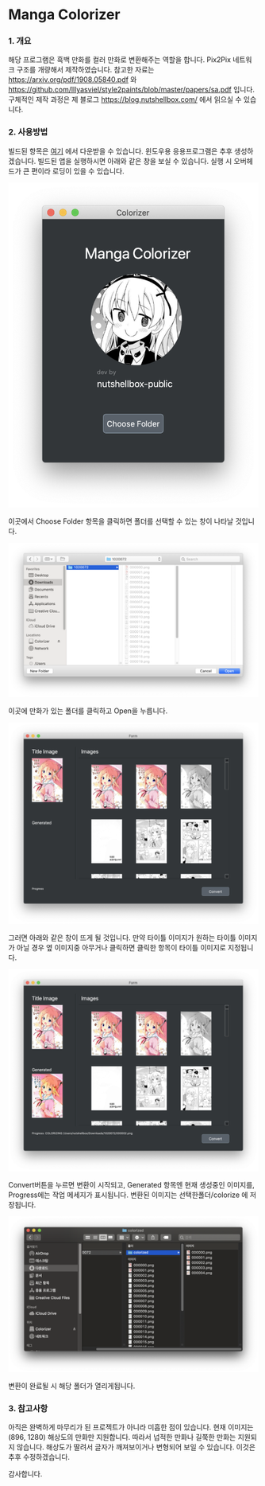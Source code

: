 # Manga Colorizer

### 1. 개요

해당 프로그램은 흑백 만화를 컬러 만화로 변환해주는 역할을 합니다. Pix2Pix 네트워크 구조를 개량해서 제작하였습니다. 참고한 자료는 https://arxiv.org/pdf/1908.05840.pdf 와 https://github.com/lllyasviel/style2paints/blob/master/papers/sa.pdf 입니다. 구체적인 제작 과정은 제 블로그 https://blog.nutshellbox.com/ 에서 읽으실 수 있습니다.



### 2. 사용방법

빌드된 항목은 [여기](https://github.com/nutshellbox-public/colorizer/releases) 에서 다운받을 수 있습니다. 윈도우용 응용프로그램은 추후 생성하겠습니다.  빌드된 앱을 실행하시면 아래와 같은 창을 보실 수 있습니다. 실행 시 오버헤드가 큰 편이라 로딩이 있을 수 있습니다.

![img1](gitfile/img1.png)

이곳에서 Choose Folder 항목을 클릭하면 폴더를 선택할 수 있는 창이 나타날 것입니다. 

![img2](gitfile/img2.png)

이곳에 만화가 있는 폴더를 클릭하고 Open을 누릅니다.

![img3](gitfile/img3.png)

그러면 아래와 같은 창이 뜨게 될 것입니다. 만약 타이틀 이미지가 원하는 타이틀 이미지가 아닐 경우 옆 이미지중 아무거나 클릭하면 클릭한 항목이 타이틀 이미지로 지정됩니다.

![img4](gitfile/img4.png)

Convert버튼을 누르면 변환이 시작되고, Generated 항목엔 현재 생성중인 이미지를, Progress에는 작업 메세지가 표시됩니다. 변환된 이미지는 선택한폴더/colorize 에 저장됩니다.

![img5](gitfile/img5.png)

변환이 완료될 시 해당 폴더가 열리게됩니다.


### 3. 참고사항

아직은 완벽하게 마무리가 된 프로젝트가 아니라 미흡한 점이 있습니다. 현재 이미지는 (896, 1280) 해상도의 만화만 지원합니다. 따라서 넙적한 만화나 길쭉한 만화는 지원되지 않습니다.
해상도가 딸려서 글자가 깨져보이거나 변형되어 보일 수 있습니다. 이것은 추후 수정하겠습니다.

감사합니다.
